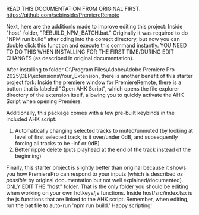 READ THIS DOCUMENTATION FROM ORIGINAL FIRST.
https://github.com/sebinside/PremiereRemote

Next, here are the additionls made to improve editing this project:
Inside "host" folder, "REBUILD_NPM_BATCH.bat." Originally it was required to do "NPM run build" after cding into the correct directory, but now you can double click this function and execute this command instantly. YOU NEED TO DO THIS WHEN INSTALLING FOR THE FIRST TIME/DURING EDIT CHANGES (as described in original documentation).

After installing to folder C:\Program Files\Adobe\Adobe Premiere Pro 2025\CEP\extensions\Your_Extension, there is another benefit of this starter project fork: Inside the premiere window for PremiereRemote, there is a button that is labeled "Open AHK Script", which opens the file explorer directory of the extension itself, allowing you to quickly activate the AHK Script when opening Premiere.

Additionally, this package comes with a few pre-built keybinds in the included AHK script:
1. Automatically changing selected tracks to muted/unmuted (by looking at level of first selected track, is it over/under 0dB, and subsequently forcing all tracks to be -inf or 0dB)
2. Better ripple delete (puts playhead at the end of the track instead of the beginning)

Finally, this starter project is slightly better than original because it shows you how PremierePro can respond to your inputs (which is described *as possible* by original documentation but not well explained/documented).
ONLY EDIT THE "host" folder. That is the only folder you should be editing when working on your own hotkeys/js functions. Inside host/src/index.tsx is the js functions that are linked to the AHK script. Remember, when editing, run the bat file to auto-run 'npm run build.'
Happy scripting!
